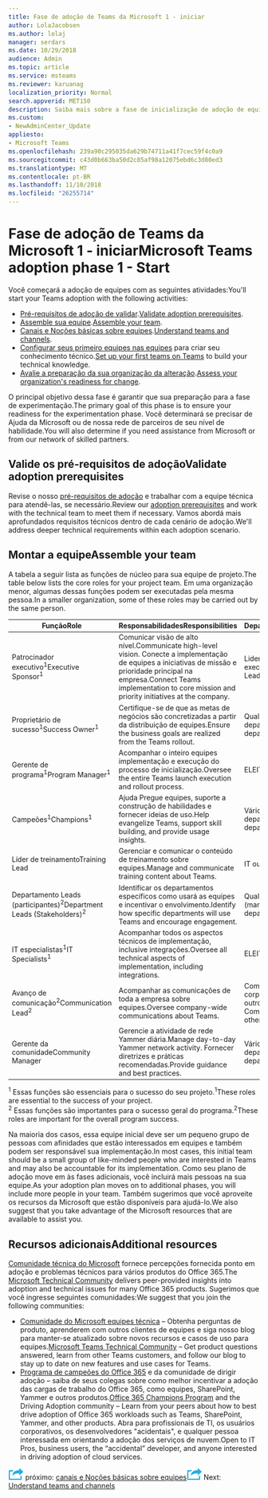 ```yaml
---
title: Fase de adoção de Teams da Microsoft 1 - iniciar
author: LolaJacobsen
ms.author: lolaj
manager: serdars
ms.date: 10/29/2018
audience: Admin
ms.topic: article
ms.service: msteams
ms.reviewer: karuanag
localization_priority: Normal
search.appverid: MET150
description: Saiba mais sobre a fase de inicialização de adoção de equipes.
ms.custom:
- NewAdminCenter_Update
appliesto:
- Microsoft Teams
ms.openlocfilehash: 239a90c295035da629b74711a41f7cec59f4c0a9
ms.sourcegitcommit: c43d0b663ba50d2c85af98a12075ebd6c3d80ed3
ms.translationtype: MT
ms.contentlocale: pt-BR
ms.lasthandoff: 11/10/2018
ms.locfileid: "26255714"
---
```

# <a name="microsoft-teams-adoption-phase-1---start"></a><span data-ttu-id="1dfaa-103">Fase de adoção de Teams da Microsoft 1 - iniciar</span><span class="sxs-lookup"><span data-stu-id="1dfaa-103">Microsoft Teams adoption phase 1 - Start</span></span>

<span data-ttu-id="1dfaa-104">Você começará a adoção de equipes com as seguintes atividades:</span><span class="sxs-lookup"><span data-stu-id="1dfaa-104">You'll start your Teams adoption with the following activities:</span></span>

- <span data-ttu-id="1dfaa-105">[Pré-requisitos de adoção de validar](#validate-adoption-prerequisites).</span><span class="sxs-lookup"><span data-stu-id="1dfaa-105">[Validate adoption prerequisites](#validate-adoption-prerequisites).</span></span>
- <span data-ttu-id="1dfaa-106">[Assemble sua equipe](#assemble-your-team).</span><span class="sxs-lookup"><span data-stu-id="1dfaa-106">[Assemble your team](#assemble-your-team).</span></span>
- <span data-ttu-id="1dfaa-107">[Canais e Noções básicas sobre equipes](teams-adoption-understand-teams-and-channels.md).</span><span class="sxs-lookup"><span data-stu-id="1dfaa-107">[Understand teams and channels](teams-adoption-understand-teams-and-channels.md).</span></span>
- <span data-ttu-id="1dfaa-108">[Configurar seus primeiro equipes nas equipes](teams-adoption-your-first-teams.md) para criar seu conhecimento técnico.</span><span class="sxs-lookup"><span data-stu-id="1dfaa-108">[Set up your first teams on Teams](teams-adoption-your-first-teams.md) to build your technical knowledge.</span></span>
- <span data-ttu-id="1dfaa-109">[Avalie a preparação da sua organização da alteração](teams-adoption-assess-readiness.md).</span><span class="sxs-lookup"><span data-stu-id="1dfaa-109">[Assess your organization's readiness for change](teams-adoption-assess-readiness.md).</span></span>

<span data-ttu-id="1dfaa-110">O principal objetivo dessa fase é garantir que sua preparação para a fase de experimentação.</span><span class="sxs-lookup"><span data-stu-id="1dfaa-110">The primary goal of this phase is to ensure your readiness for the experimentation phase.</span></span> <span data-ttu-id="1dfaa-111">Você determinará se precisar de Ajuda da Microsoft ou de nossa rede de parceiros de seu nível de habilidade.</span><span class="sxs-lookup"><span data-stu-id="1dfaa-111">You will also determine if you need assistance from Microsoft or from our network of skilled partners.</span></span>  

## <a name="validate-adoption-prerequisites"></a><span data-ttu-id="1dfaa-112">Valide os pré-requisitos de adoção</span><span class="sxs-lookup"><span data-stu-id="1dfaa-112">Validate adoption prerequisites</span></span>

<span data-ttu-id="1dfaa-113">Revise o nosso [pré-requisitos de adoção](teams-adoption-get-started.md#adoption-prerequisites) e trabalhar com a equipe técnica para atendê-las, se necessário.</span><span class="sxs-lookup"><span data-stu-id="1dfaa-113">Review our [adoption prerequisites](teams-adoption-get-started.md#adoption-prerequisites) and work with the technical team to meet them if necessary.</span></span> <span data-ttu-id="1dfaa-114">Vamos abordá mais aprofundados requisitos técnicos dentro de cada cenário de adoção.</span><span class="sxs-lookup"><span data-stu-id="1dfaa-114">We'll address deeper technical requirements within each adoption scenario.</span></span>

## <a name="assemble-your-team"></a><span data-ttu-id="1dfaa-115">Montar a equipe</span><span class="sxs-lookup"><span data-stu-id="1dfaa-115">Assemble your team</span></span>

<span data-ttu-id="1dfaa-116">A tabela a seguir lista as funções de núcleo para sua equipe de projeto.</span><span class="sxs-lookup"><span data-stu-id="1dfaa-116">The table below lists the core roles for your project team.</span></span> <span data-ttu-id="1dfaa-117">Em uma organização menor, algumas dessas funções podem ser executadas pela mesma pessoa.</span><span class="sxs-lookup"><span data-stu-id="1dfaa-117">In a smaller organization, some of these roles may be carried out by the same person.</span></span>

| <span data-ttu-id="1dfaa-118">Função</span><span class="sxs-lookup"><span data-stu-id="1dfaa-118">Role</span></span> | <span data-ttu-id="1dfaa-119">Responsabilidades</span><span class="sxs-lookup"><span data-stu-id="1dfaa-119">Responsibilities</span></span> | <span data-ttu-id="1dfaa-120">Departamento</span><span class="sxs-lookup"><span data-stu-id="1dfaa-120">Department</span></span> |
| ---- | ---------------- | ---------- |
| <span data-ttu-id="1dfaa-121">Patrocinador executivo<sup>1</sup></span><span class="sxs-lookup"><span data-stu-id="1dfaa-121">Executive Sponsor<sup>1</sup></span></span> | <span data-ttu-id="1dfaa-122">Comunicar visão de alto nível.</span><span class="sxs-lookup"><span data-stu-id="1dfaa-122">Communicate high-level vision.</span></span> <span data-ttu-id="1dfaa-123">Conecte a implementação de equipes a iniciativas de missão e prioridade principal na empresa.</span><span class="sxs-lookup"><span data-stu-id="1dfaa-123">Connect Teams implementation to core mission and priority initiatives at the company.</span></span> | <span data-ttu-id="1dfaa-124">Liderança executiva</span><span class="sxs-lookup"><span data-stu-id="1dfaa-124">Executive Leadership</span></span> |
| <span data-ttu-id="1dfaa-125">Proprietário de sucesso<sup>1</sup></span><span class="sxs-lookup"><span data-stu-id="1dfaa-125">Success Owner<sup>1</sup></span></span> | <span data-ttu-id="1dfaa-126">Certifique-se de que as metas de negócios são concretizadas a partir da distribuição de equipes.</span><span class="sxs-lookup"><span data-stu-id="1dfaa-126">Ensure the business goals are realized from the Teams rollout.</span></span> | <span data-ttu-id="1dfaa-127">Qualquer departamento</span><span class="sxs-lookup"><span data-stu-id="1dfaa-127">Any department</span></span> |
| <span data-ttu-id="1dfaa-128">Gerente de programa<sup>1</sup></span><span class="sxs-lookup"><span data-stu-id="1dfaa-128">Program Manager<sup>1</sup></span></span> | <span data-ttu-id="1dfaa-129">Acompanhar o inteiro equipes implementação e execução do processo de inicialização.</span><span class="sxs-lookup"><span data-stu-id="1dfaa-129">Oversee the entire Teams launch execution and rollout process.</span></span> | <span data-ttu-id="1dfaa-130">ELE</span><span class="sxs-lookup"><span data-stu-id="1dfaa-130">IT</span></span> |
| <span data-ttu-id="1dfaa-131">Campeões<sup>1</sup></span><span class="sxs-lookup"><span data-stu-id="1dfaa-131">Champions<sup>1</sup></span></span> | <span data-ttu-id="1dfaa-132">Ajuda Pregue equipes, suporte a construção de habilidades e fornecer ideias de uso.</span><span class="sxs-lookup"><span data-stu-id="1dfaa-132">Help evangelize Teams, support skill building, and provide usage insights.</span></span> | <span data-ttu-id="1dfaa-133">Vários departamentos</span><span class="sxs-lookup"><span data-stu-id="1dfaa-133">Multiple departments</span></span> |
| <span data-ttu-id="1dfaa-134">Líder de treinamento</span><span class="sxs-lookup"><span data-stu-id="1dfaa-134">Training Lead</span></span> | <span data-ttu-id="1dfaa-135">Gerenciar e comunicar o conteúdo de treinamento sobre equipes.</span><span class="sxs-lookup"><span data-stu-id="1dfaa-135">Manage and communicate training content about Teams.</span></span> | <span data-ttu-id="1dfaa-136">IT ou outros</span><span class="sxs-lookup"><span data-stu-id="1dfaa-136">IT or other</span></span> |
| <span data-ttu-id="1dfaa-137">Departamento Leads (participantes)<sup>2</sup></span><span class="sxs-lookup"><span data-stu-id="1dfaa-137">Department Leads (Stakeholders)<sup>2</sup></span></span> | <span data-ttu-id="1dfaa-138">Identificar os departamentos específicos como usará as equipes e incentivar o envolvimento.</span><span class="sxs-lookup"><span data-stu-id="1dfaa-138">Identify how specific departments will use Teams and encourage engagement.</span></span> | <span data-ttu-id="1dfaa-139">Qualquer departamento (management)</span><span class="sxs-lookup"><span data-stu-id="1dfaa-139">Any department (management)</span></span> |
| <span data-ttu-id="1dfaa-140">IT especialistas<sup>1</sup></span><span class="sxs-lookup"><span data-stu-id="1dfaa-140">IT Specialists<sup>1</sup></span></span> | <span data-ttu-id="1dfaa-141">Acompanhar todos os aspectos técnicos de implementação, inclusive integrações.</span><span class="sxs-lookup"><span data-stu-id="1dfaa-141">Oversee all technical aspects of implementation, including integrations.</span></span> | <span data-ttu-id="1dfaa-142">ELE</span><span class="sxs-lookup"><span data-stu-id="1dfaa-142">IT</span></span> |
| <span data-ttu-id="1dfaa-143">Avanço de comunicação<sup>2</sup></span><span class="sxs-lookup"><span data-stu-id="1dfaa-143">Communication Lead<sup>2</sup></span></span> | <span data-ttu-id="1dfaa-144">Acompanhar as comunicações de toda a empresa sobre equipes.</span><span class="sxs-lookup"><span data-stu-id="1dfaa-144">Oversee company-wide communications about Teams.</span></span> | <span data-ttu-id="1dfaa-145">Comunicações corporativas, IT, ou outros</span><span class="sxs-lookup"><span data-stu-id="1dfaa-145">Corporate Communications, IT, or other</span></span> |
| <span data-ttu-id="1dfaa-146">Gerente da comunidade</span><span class="sxs-lookup"><span data-stu-id="1dfaa-146">Community Manager</span></span> | <span data-ttu-id="1dfaa-147">Gerencie a atividade de rede Yammer diária.</span><span class="sxs-lookup"><span data-stu-id="1dfaa-147">Manage day-to-day Yammer network activity.</span></span> <span data-ttu-id="1dfaa-148">Fornecer diretrizes e práticas recomendadas.</span><span class="sxs-lookup"><span data-stu-id="1dfaa-148">Provide guidance and best practices.</span></span> | <span data-ttu-id="1dfaa-149">Vários departamentos</span><span class="sxs-lookup"><span data-stu-id="1dfaa-149">Multiple departments</span></span> |

<span data-ttu-id="1dfaa-150"><sup>1</sup> Essas funções são essenciais para o sucesso do seu projeto.</span><span class="sxs-lookup"><span data-stu-id="1dfaa-150"><sup>1</sup>These roles are essential to the success of your project.</span></span></br>
<span data-ttu-id="1dfaa-151"><sup>2</sup> Essas funções são importantes para o sucesso geral do programa.</span><span class="sxs-lookup"><span data-stu-id="1dfaa-151"><sup>2</sup>These roles are important for the overall program success.</span></span>

<span data-ttu-id="1dfaa-152">Na maioria dos casos, essa equipe inicial deve ser um pequeno grupo de pessoas com afinidades que estão interessados em equipes e também podem ser responsável sua implementação.</span><span class="sxs-lookup"><span data-stu-id="1dfaa-152">In most cases, this initial team should be a small group of like-minded people who are interested in Teams and may also be accountable for its implementation.</span></span> <span data-ttu-id="1dfaa-153">Como seu plano de adoção move em às fases adicionais, você incluirá mais pessoas na sua equipe.</span><span class="sxs-lookup"><span data-stu-id="1dfaa-153">As your adoption plan moves on to additional phases, you will include more people in your team.</span></span> <span data-ttu-id="1dfaa-154">Também sugerimos que você aproveite os recursos da Microsoft que estão disponíveis para ajudá-lo.</span><span class="sxs-lookup"><span data-stu-id="1dfaa-154">We also suggest that you take advantage of the Microsoft resources that are available to assist you.</span></span> 

## <a name="additional-resources"></a><span data-ttu-id="1dfaa-155">Recursos adicionais</span><span class="sxs-lookup"><span data-stu-id="1dfaa-155">Additional resources</span></span>

<span data-ttu-id="1dfaa-156">[Comunidade técnica do Microsoft](https://aka.ms/TechCommunity) fornece percepções fornecida ponto em adoção e problemas técnicos para vários produtos do Office 365.</span><span class="sxs-lookup"><span data-stu-id="1dfaa-156">The [Microsoft Technical Community](https://aka.ms/TechCommunity) delivers peer-provided insights into adoption and technical issues for many Office 365 products.</span></span> <span data-ttu-id="1dfaa-157">Sugerimos que você ingresse seguintes comunidades:</span><span class="sxs-lookup"><span data-stu-id="1dfaa-157">We suggest that you join the following communities:</span></span>

- <span data-ttu-id="1dfaa-158">[Comunidade do Microsoft equipes técnica](https://aka.ms/TeamsCommunity) – Obtenha perguntas de produto, aprenderem com outros clientes de equipes e siga nosso blog para manter-se atualizado sobre novos recursos e casos de uso para equipes.</span><span class="sxs-lookup"><span data-stu-id="1dfaa-158">[Microsoft Teams Technical Community](https://aka.ms/TeamsCommunity) – Get product questions answered, learn from other Teams customers, and follow our blog to stay up to date on new features and use cases for Teams.</span></span> 
- <span data-ttu-id="1dfaa-159">[Programa de campeões do Office 365](https://aka.ms/O365Champions) e da comunidade de dirigir adoção – saiba de seus colegas sobre como melhor incentivar a adoção das cargas de trabalho do Office 365, como equipes, SharePoint, Yammer e outros produtos.</span><span class="sxs-lookup"><span data-stu-id="1dfaa-159">[Office 365 Champions Program](https://aka.ms/O365Champions) and the Driving Adoption community – Learn from your peers about how to best drive adoption of Office 365 workloads such as Teams, SharePoint, Yammer, and other products.</span></span> <span data-ttu-id="1dfaa-160">Abra para profissionais de TI, os usuários corporativos, os desenvolvedores "acidentais", e qualquer pessoa interessada em orientando a adoção dos serviços de nuvem.</span><span class="sxs-lookup"><span data-stu-id="1dfaa-160">Open to IT Pros, business users, the “accidental” developer, and anyone interested in driving adoption of cloud services.</span></span>  


<span data-ttu-id="1dfaa-161">![Ícone de etapas próximo](media/teams-adoption-next-icon.png) próximo: [canais e Noções básicas sobre equipes](teams-adoption-understand-teams-and-channels.md)</span><span class="sxs-lookup"><span data-stu-id="1dfaa-161">![Next Steps icon](media/teams-adoption-next-icon.png) Next: [Understand teams and channels](teams-adoption-understand-teams-and-channels.md)</span></span>
